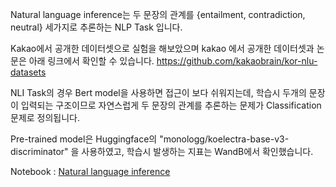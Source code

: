 
Natural language inference는 두 문장의 관계를 {entailment, contradiction, neutral} 세가지로 추론하는 NLP Task 입니다.

Kakao에서 공개한 데이터셋으로 실험을 해보았으며 kakao 에서 공개한 데이터셋과 논문은 아래 링크에서 확인할 수 있습니다.
https://github.com/kakaobrain/kor-nlu-datasets

NLI Task의 경우 Bert model을 사용하면 접근이 보다 쉬워지는데,
학습시 두개의 문장이 입력되는 구조이므로 자연스럽게 두 문장의 관계를 추론하는 문제가 Classification 문제로 정의됩니다.

Pre-trained model은 Huggingface의 "monologg/koelectra-base-v3-discriminator" 을 사용하였고,
학습시 발생하는 지표는 WandB에서 확인했습니다.

Notebook :
[Natural language inference](https://github.com/mypeacefulcode/ml-research/blob/main/Natural%20language%20inference/Natural_language_inference.ipynb)

